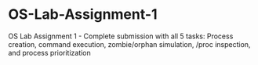 # OS-Lab-Assignment-1
OS Lab Assignment 1 - Complete submission with all 5 tasks: Process creation, command execution, zombie/orphan simulation, /proc inspection, and process prioritization

